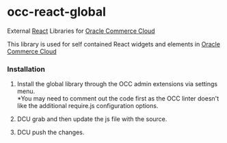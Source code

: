 # occ-react-global
External [React](https://reactjs.org/ "React") Libraries for [Oracle Commerce Cloud](https://cloud.oracle.com/en_US/commerce-cloud "Oracle Commerce Cloud")

This library is used for self contained React widgets and elements in [Oracle Commerce Cloud](https://cloud.oracle.com/en_US/commerce-cloud "Oracle Commerce Cloud")

### Installation

1.  Install the global library through the OCC admin extensions via settings menu.  
*You may need to comment out the code first as the OCC linter doesn't like the additional require.js configuration options.

2. DCU grab and then update the js file with the source.

3. DCU push the changes.


